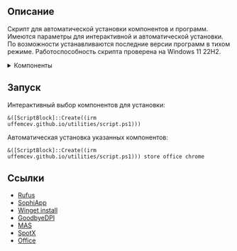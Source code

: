 ## Описание
Скрипт для автоматической установки компонентов и программ. Имеются параметры для интерактивной и автоматической установки. По возможности устанавливаются последние версии программ в тихом режиме. Работоспособность скрипта проверена на Windows 11 22H2.

<details>
	<summary>Компоненты</summary>
	<table>
		<thead>
			<tr>
				<th align="center">Компонент</th>
				<th align="center" width="400px">Описание</th>
				<th align="center">Компонент</th>
				<th align="center" width="400px">Описание</th>
			</tr>
		</thead>
		<tbody>
			<tr>
				<td>all</td>
				<td>Установить всё</td>
				<td>zip</td>
				<td>7-zip</td>
			</tr>
			<tr>
				<td>dns</td>
				<td>Cloudflare DNS-over-HTTPS</td>
				<td>gdrive</td>
				<td>Google Drive</td>
			</tr>
			<tr>
				<td>update</td>
				<td>Обновление всех приложений на пк</td>
				<td>adguard</td>
				<td>AdGuard</td>
			</tr>
			<tr>
				<td>office</td>
				<td>Office, Word, Excel 365 mondo volume license</td>
				<td>blender</td>
				<td>Blender</td>
			</tr>
			<tr>
				<td>spotx</td>
				<td>Spotify мод</td>
				<td>signal</td>
				<td>SignalRGB</td>
			</tr>
			<tr>
				<td>dpi</td>
				<td>GoodbyeDPI, режим 5 + обновление blacklist</td>
				<td>codec</td>
				<td>K-Lite Codec Pack Full, ручная установка</td>
			</tr>
			<tr>
				<td>chrome</td>
				<td>Google Chrome</td>
				<td>nvidia</td>
				<td>NVCleanstall, ручная установка</td>
			</tr>
			<tr>
				<td>discord</td>
				<td>Discord</td>
				<td>steam</td>
				<td>Steam</td>
			</tr>
			<tr>
				<td>qbit</td>
				<td>qBittorrent</td>
				<td>sophia</td>
				<td>SophiApp Tweaker portable</td>
			</tr>
			<tr>
				<td>win</td>
				<td>Windows 11 22H2 iso folder</td>
				<td>rufus</td>
				<td>Rufus portable</td>
			</tr>
		</tbody>
	</table>
</details>

## Запуск
Интерактивный выбор компонентов для установки:
```
&([ScriptBlock]::Create((irm uffemcev.github.io/utilities/script.ps1)))
```
Автоматическая установка указанных компонентов:
```
&([ScriptBlock]::Create((irm uffemcev.github.io/utilities/script.ps1))) store office chrome
```

## Ссылки
* [Rufus](https://github.com/pbatard/rufus)
* [SophiApp](https://github.com/Sophia-Community/SophiApp)
* [Winget install](https://github.com/asheroto/winget-install)
* [GoodbyeDPI](https://github.com/ValdikSS/GoodbyeDPI)
* [MAS](https://github.com/massgravel/Microsoft-Activation-Scripts)
* [SpotX](https://github.com/amd64fox/SpotX)
* [Office](https://github.com/farag2/Office)
